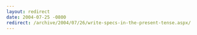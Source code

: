 ```yaml
---
layout: redirect
date: 2004-07-25 -0800
redirect: /archive/2004/07/26/write-specs-in-the-present-tense.aspx/
---
```

